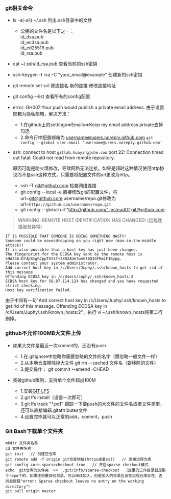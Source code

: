 ### git相关命令
- ls -a(-all) ~/.ssh    列出.ssh目录中的文件
    - 公钥的文件名是以下之一：\
      id_dsa.pub\
      id_ecdsa.pub\
      id_ed25519.pub\
      id_rsa.pub
- cat ~/.ssh/id_rsa.pub 查看当前的ssh密钥
- ssh-keygen -t rsa -C "your_email@example" 创建新的ssh密钥


- git remote set-url 原连接名 新的连接  修改连接地址
- git config --list 查看所有的config配置

- error: GH007:Your push would publish a private email address. 由于设置邮箱为隐私邮箱，解决方法：
  - 1.在github上的settings=>Emails=>Keep my email address private去掉勾选
  - 2.命令行中配置邮箱为 username@users.noreply.github.com   `git config --global user.email 'username@users.noreply.github.com'`

- ssh: connect to host `gitlab.huayingjuhe.com` port 22: Connection timed out
fatal: Could not read from remote repository.

  原因可能是防火墙修改，导致网路无法连接。如果是超时这种情况使用http协议而不是ssh这种方式，只需要将配置文件的url更改为http。
  - ssh -T git@github.com  检查网络连接
  - git config --local -e 直接修改git的配置文件，将url=git@github.com:username/repo.git修改为url=`https://github.com/username/repo.git`
  - git config --global url."http://github.com/".insteadOf git@github.com:

>  WARNING: REMOTE HOST IDENTIFICATION HAS CHANGED! (远程连接服务异常)
```
IT IS POSSIBLE THAT SOMEONE IS DOING SOMETHING NASTY!
Someone could be eavesdropping on you right now (man-in-the-middle attack)!
It is also possible that a host key has just been changed.
The fingerprint for the ECDSA key sent by the remote host is
SHA256:DY4p81gRCppTGt4f+3882AUe7wmG7BUIGFRmiF1Bypg.
Please contact your system administrator.
Add correct host key in /c/Users/Juphy/.ssh/known_hosts to get rid of this message.
Offending ECDSA key in /c/Users/Juphy/.ssh/known_hosts:2
ECDSA host key for 58.87.114.124 has changed and you have requested strict checking.
Host key verification failed.
```
由于中间有一句"Add correct host key in /c/Users/Juphy/.ssh/known_hosts to get rid of this message.
Offending ECDSA key in /c/Users/Juphy/.ssh/known_hosts:2"，执行
vi ~/.ssh/known_hosts将第二行删掉。

### github不允许100MB大文件上传
- 如果大文件是最近一次commit的，还没有push
  - 1.在.gitignore中忽略你需要忽略的文件的名字（跟忽略一般文件一样）
  - 2.从本地仓库移除掉大文件 git rm --cached 文件名（要移除的文件）
  - 3.提交操作： git commit --amend -CHEAD

- 突破github限制，支持单个文件超出100M
  - 1.安装[GIT LFS](https://git-lfs.github.com/)
  - 2.git lfs install（设置一次即可）
  - 3.git lfs track "*.pdf" 跟踪一下要push的大文件的文件名或者文件类型，还可以直接编辑.gitattributes文件
  - 4.设置完毕就可以正常的add，commit，push
  
### Git Bash下载单个文件夹
```
mkdir 文件夹名称
cd 文件夹名称
git init   // 创建空仓库
git remote add -f origin git仓库地址(https或者ssl)   // 连接远程仓库
git config core.sparsecheckout true   // 开启sparse checkout模式
echo  git仓库的文件夹  >>  .git/info/sparse-checkout  （这里的工作目录就是那个repo下的，如果还想要其他目录，可以继续加入，但是加入的目录应该在远程仓库存在，否则会报错"error: Sparse checkout leaves no entry on the working directory"）
git pull origin master
```

